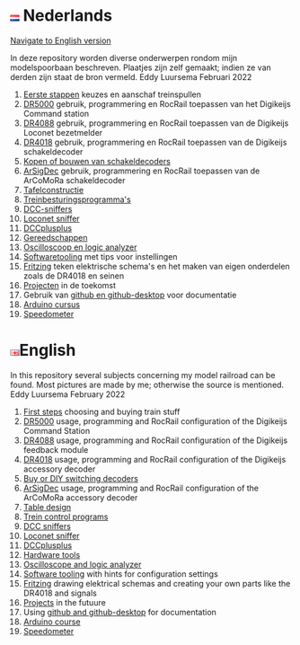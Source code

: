 # ![Nederlandse vlag](./images/nl.gif) Nederlands

[Navigate to English version](#English)

In deze repository worden diverse onderwerpen rondom mijn modelspoorbaan beschreven. Plaatjes zijn zelf gemaakt; indien ze van derden zijn staat de bron vermeld.
Eddy Luursema Februari 2022

1. [Eerste stappen](/FirstSteps/README.md) keuzes en aanschaf treinspullen
2. [DR5000](/DR5000/README.md) gebruik, programmering en RocRail toepassen van het Digikeijs Command station
3. [DR4088](/DR4088/README.md) gebruik, programmering en RocRail toepassen van de Digikeijs Loconet bezetmelder
4. [DR4018](/DR4018/README.md) gebruik, programmering en RocRail toepassen van de Digikeijs schakeldecoder     
5. [Kopen of bouwen van schakeldecoders](/BuyorDIYSignaldecoders/README.md)
6. [ArSigDec](/DCCNext/README.md) gebruik, programmering en RocRail toepassen van de ArCoMoRa schakeldecoder     
7. [Tafelconstructie](/Table/README.md)
8. [Treinbesturingsprogramma's](/TrainControl/README.md)
9. [DCC-sniffers](./DCCsniffers/README.md)
10. [Loconet sniffer](./Loconet/README.md)
11. [DCCplusplus](./DCCplusplus/README.md)
12. [Gereedschappen](./Hardwaretooling/README.md)
13. [Oscilloscoop en logic analyzer](./OscilloscopeLogicAnalyzer/README.md)
14. [Softwaretooling](./Softwaretooling.md) met tips voor instellingen
15. [Fritzing](./Fritzing/README.md) teken elektrische schema's en het maken van eigen onderdelen zoals de DR4018 en seinen
16. [Projecten](./Projects.md) in de toekomst
17. Gebruik van [github en github-desktop](/Github/README.md) voor documentatie
18. [Arduino cursus](/ArduinoCourse/README.md)
19. [Speedometer](Speedometer/READ.me)

# ![English flag](./images/gb.gif)English

In this repository several subjects concerning my model railroad can be found. Most pictures are made by me; otherwise the source is mentioned.
Eddy Luursema  February 2022

1. [First steps](/FirstSteps/README.md#English) choosing and buying train stuff  
2. [DR5000](/DR5000/README.md#English) usage, programming and RocRail configuration of the Digikeijs Command Station
3. [DR4088](/DR4088/README.md#English) usage, programming and RocRail configuration of the Digikeijs feedback module
4. [DR4018](/DR4018/README.md#English) usage, programming and RocRail configuration of the Digikeijs accessory decoder   
5. [Buy or DIY  switching decoders](/BuyorDIYSignaldecoders/README.md#English)
6. [ArSigDec](/DCCNext/README.md#English) usage, programming and RocRail configuration of the ArCoMoRa accessory decoder     
7. [Table design](/Table/README.md#English)
8. [Trein control programs](/TrainControl/README.md)
9. [DCC sniffers](./DCCsniffers/README.md#English)
10. [Loconet sniffer](./Loconet/README.md)
11. [DCCplusplus](./DCCplusplus/README.md#English)
12. [Hardware tools](./Hardwaretooling/README.md#English)
13. [Oscilloscope and logic analyzer](./OscilloscopeLogicAnalyzer/README.md)
14. [Software tooling](./Softwaretooling.md#English) with hints for configuration settings
15. [Fritzing](./Fritzing/README.md#English) drawing elektrical schemas and creating your own parts like the DR4018 and signals
16. [Projects](./Projects.md#English) in the futuure
17. Using [github and github-desktop](/Github/README.md#English) for documentation
18. [Arduino course](/ArduinoCourse/README.md#English)
19. [Speedometer](Speedometer/READ.me)
